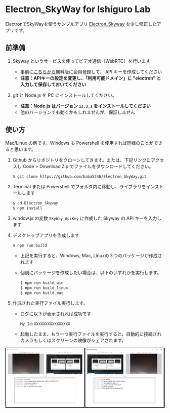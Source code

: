 # Electron_SkyWay for Ishiguro Lab

ElectronでSkyWayを使うサンプルアプリ [Electron_Skyway](https://github.com/turbographics2000/Electron_SkyWay) を少し修正したアプリです。

## 前準備

1. Skyway というサービスを使ってビデオ通信（WebRTC）を行います
    * 事前に[こちらから](https://webrtc.ecl.ntt.com/)無料版に会員登録して、 API キーを作成してください
    * **注意：APIキーの設定を変更し、「利用可能ドメイン」に "electron" と入力して保存しておいてください**

2. git と Node.js を PC にインストールしてください。
    * **注意：Node.js はバージョン `12.3.1` をインストールしてください**
    * 他のバージョンでも動くかもしれませんが、保証しません


## 使い方

Mac/Linux の例です。Windows も Powershell を使用すれば同様のことができると思います。

1. Github からリポジトリをクローンしてきます。または、下記リンクにアクセスし Code > Download Zip でファイルをダウンロードしてください。

    ```
    $ git clone https://github.com/baba5246/Electron_SkyWay.git
    ```

2. Terminal または Powershell でフォルダ内に移動し、ライブラリをインストールします

    ```
    $ cd Electron_Skyway
    $ npm install
    ```

3. window.js の変数 `SkyWay_ApiKey` に作成した Skyway の API キーを入力します

3. デスクトップアプリを作成します

    ```
    $ npm run build
    ```

    * 上記を実行すると、Windows, Mac, Linuxの３つのパッケージが作成されます
    * 個別にパッケージを作成したい場合は、以下のいずれかを実行します。

        ```
        $ npm run build_win
        $ npm run build_linux
        $ npm run build_mac
        ```

4. 作成された実行ファイル実行します。
    * ログに以下が表示されれば成功です
        ```
        My Id:XXXXXXXXXXXXXXXX
        ```
    * 起動したまま、もう一つ実行ファイルを実行すると、自動的に接続されカメラもしくはスクリーンの映像がシェアされます。

![スクリーンショット](electron_skyway_ss.png)
